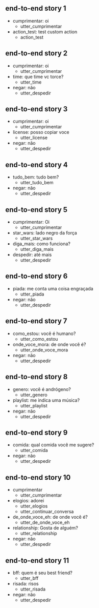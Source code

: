 ## end-to-end story 1
* cumprimentar: oi
   - utter_cumprimentar
* action_test: test custom action
   - action_test

## end-to-end story 2
* cumprimentar: oi
   - utter_cumprimentar
* time: que time vc torce?
   - utter_time
* negar: não
   - utter_despedir

## end-to-end story 3
* cumprimentar: oi
   - utter_cumprimentar
* license: posso copiar voce
   - utter_license
* negar: não
   - utter_despedir

## end-to-end story 4
* tudo_bem: tudo bem?
   - utter_tudo_bem
* negar: não
   - utter_despedir

## end-to-end story 5
* cumprimentar: Oi
   - utter_cumprimentar
* star_wars: lado negro da força
   - utter_star_wars
* diga_mais: como funciona?
   - utter_diga_mais
* despedir: até mais
   - utter_despedir

## end-to-end story 6
* piada: me conta uma coisa engraçada
   - utter_piada
* negar: não
   - utter_despedir

## end-to-end story 7
* como_estou: você é humano?
   - utter_como_estou
* onde_voce_mora: de onde você é?
   - utter_onde_voce_mora
* negar: não
   - utter_despedir

## end-to-end story 8
* genero: você é andrógeno?
   - utter_genero
* playlist: me indica uma música?
   - utter_playlist
* negar: não
   - utter_despedir

## end-to-end story 9
* comida: qual comida você me sugere?
   - utter_comida
* negar: não
   - utter_despedir

## end-to-end story 10
* cumprimentar
   - utter_cumprimentar
* elogios: adorei
   - utter_elogios
   - utter_continuar_conversa
* de_onde_voce_eh: de onde você é?
   - utter_de_onde_voce_eh
* relationship: Gosta de alguém?
   - utter_relationship
* negar: não
   - utter_despedir

## end-to-end story 11
* bff: quem é seu best friend?
   - utter_bff
* risada: risos
   - utter_risada
* negar: não
   - utter_despedir